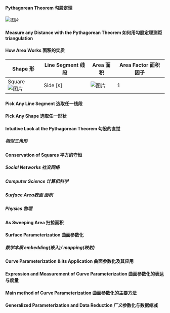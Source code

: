 #### Pythagorean Theorem 勾股定理

![图片](https://user-images.githubusercontent.com/31954987/218385954-324dc914-2661-4aa6-8f53-cc83b98b53c9.png)

#### Measure any Distance with the Pythagorean Theorem 如何用勾股定理测距 triangulation

#### How Area Works 面积的实质
|Shape 形|Line Segment 线段|Area 面积|Area Factor 面积因子|
|--------|----------------|---------|------------------|
|Square ![图片](https://user-images.githubusercontent.com/31954987/218400778-8b4d1fd7-6853-4cbf-990d-49b0f217e4fe.png)|Side [s]|![图片](https://user-images.githubusercontent.com/31954987/218404854-4759d9ed-ed76-4e88-9303-72da2b440afa.png)|1|

#### Pick Any Line Segment 选取任一线段

#### Pick Any Shape 选取任一形状

#### Intuitive Look at the Pythagorean Theorem 勾股的直觉
##### 相似三角形

#### Conservation of Squares 平方的守恒
##### Social Networks 社交网络
##### Computer Science 计算机科学
##### Surface Area表面 面积
##### Physics 物理

#### As Sweeping Area 扫掠面积

#### Surface Parameterization 曲面参数化
##### 数学本质 embedding(嵌入)/ mapping(映射)

#### Curve Parameterization & its Application 曲面参数化及其应用
#### Expression and Measurement of Curve Parameterization 曲面参数化的表达与度量
#### Main method of Curve Parameterization 曲面参数化的主要方法
#### Generalized Parameterization and Data Reduction 广义参数化与数据缩减
